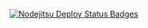 [![Nodejitsu Deploy Status Badges](https://webhooks.nodejitsu.com/jonlong/fwdhs.png)](https://webops.nodejitsu.com#jonlong/fwdhs)
